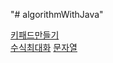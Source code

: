 "# algorithmWithJava"


[키패드만들기](./src/src/키패드만들기/)   
[수식최대화](./src/src/수식최대화/)
[문자열](./src/src/inflearn/문자열/)   
